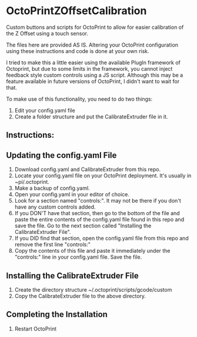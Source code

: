 # OctoPrintZOffsetCalibration
Custom buttons and scripts for OctoPrint to allow for easier calibration of the Z Offset using a touch sensor.

The files here are provided AS IS. Altering your OctoPrint configuration using these instructions and code is done at your own risk.

I tried to make this a little easier using the available PlugIn framework of Octoprint, but due to some limits in the framework, you cannot inject feedback style custom controls using a JS script. Although this may be a feature available in future versions of OctoPrint, I didn't want to wait for that.

To make use of this functionality, you need to do two things:
1) Edit your config.yaml file
2) Create a folder structure and put the CalibrateExtruder file in it.

Instructions:
-------------
Updating the config.yaml File
-----------------------------
1) Download config.yaml and CalibrateExtruder from this repo.
2) Locate your config.yaml file on your OctoPrint deployment. It's usually in ~pi/.octoprint. 
3) Make a backup of config.yaml. 
4) Open your config.yaml in your editor of choice.
5) Look for a section named "controls:". It may not be there if you don't have any custom controls added.
6) If you DON'T have that section, then go to the bottom of the file and paste the entire contents of the config.yaml file found in this repo and save the file. Go to the next section called "Installing the CalibrateExtruder File".
7) If you DID find that section, open the config.yaml file from this repo and remove the first line "controls:"
8) Copy the contents of this file and paste it immediately under the "controls:" line in your config.yaml file. Save the file.

Installing the CalibrateExtruder File
-------------------------------------
1) Create the directory structure ~/.octoprint/scripts/gcode/custom
2) Copy the CalibrateExtruder file to the above directory.

Completing the Installation
---------------------------
1) Restart OctoPrint
